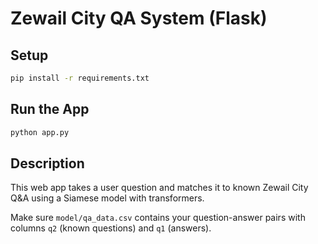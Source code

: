 # Zewail City QA System (Flask)

## Setup
```bash
pip install -r requirements.txt
```

## Run the App
```bash
python app.py
```

## Description
This web app takes a user question and matches it to known Zewail City Q&A using a Siamese model with transformers.

Make sure `model/qa_data.csv` contains your question-answer pairs with columns `q2` (known questions) and `q1` (answers).
